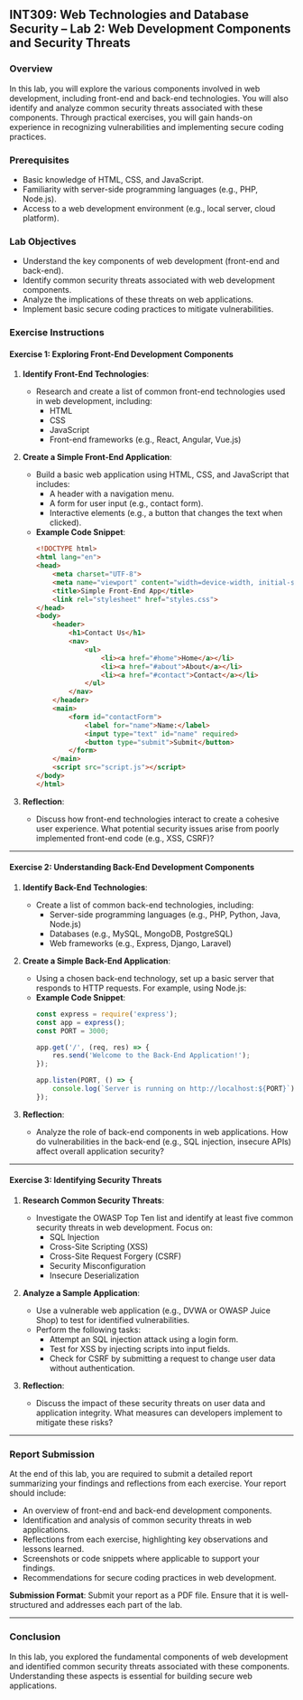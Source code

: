 

## **INT309: Web Technologies and Database Security – Lab 2: Web Development Components and Security Threats**

### **Overview**
In this lab, you will explore the various components involved in web development, including front-end and back-end technologies. You will also identify and analyze common security threats associated with these components. Through practical exercises, you will gain hands-on experience in recognizing vulnerabilities and implementing secure coding practices.

### **Prerequisites**
- Basic knowledge of HTML, CSS, and JavaScript.
- Familiarity with server-side programming languages (e.g., PHP, Node.js).
- Access to a web development environment (e.g., local server, cloud platform).

### **Lab Objectives**
- Understand the key components of web development (front-end and back-end).
- Identify common security threats associated with web development components.
- Analyze the implications of these threats on web applications.
- Implement basic secure coding practices to mitigate vulnerabilities.

### **Exercise Instructions**

#### **Exercise 1: Exploring Front-End Development Components**

1. **Identify Front-End Technologies**:
   - Research and create a list of common front-end technologies used in web development, including:
     - HTML
     - CSS
     - JavaScript
     - Front-end frameworks (e.g., React, Angular, Vue.js)

2. **Create a Simple Front-End Application**:
   - Build a basic web application using HTML, CSS, and JavaScript that includes:
     - A header with a navigation menu.
     - A form for user input (e.g., contact form).
     - Interactive elements (e.g., a button that changes the text when clicked).
   - **Example Code Snippet**:
     ```html
     <!DOCTYPE html>
     <html lang="en">
     <head>
         <meta charset="UTF-8">
         <meta name="viewport" content="width=device-width, initial-scale=1.0">
         <title>Simple Front-End App</title>
         <link rel="stylesheet" href="styles.css">
     </head>
     <body>
         <header>
             <h1>Contact Us</h1>
             <nav>
                 <ul>
                     <li><a href="#home">Home</a></li>
                     <li><a href="#about">About</a></li>
                     <li><a href="#contact">Contact</a></li>
                 </ul>
             </nav>
         </header>
         <main>
             <form id="contactForm">
                 <label for="name">Name:</label>
                 <input type="text" id="name" required>
                 <button type="submit">Submit</button>
             </form>
         </main>
         <script src="script.js"></script>
     </body>
     </html>
     ```

3. **Reflection**:
   - Discuss how front-end technologies interact to create a cohesive user experience. What potential security issues arise from poorly implemented front-end code (e.g., XSS, CSRF)?

---

#### **Exercise 2: Understanding Back-End Development Components**

1. **Identify Back-End Technologies**:
   - Create a list of common back-end technologies, including:
     - Server-side programming languages (e.g., PHP, Python, Java, Node.js)
     - Databases (e.g., MySQL, MongoDB, PostgreSQL)
     - Web frameworks (e.g., Express, Django, Laravel)

2. **Create a Simple Back-End Application**:
   - Using a chosen back-end technology, set up a basic server that responds to HTTP requests. For example, using Node.js:
   - **Example Code Snippet**:
     ```javascript
     const express = require('express');
     const app = express();
     const PORT = 3000;

     app.get('/', (req, res) => {
         res.send('Welcome to the Back-End Application!');
     });

     app.listen(PORT, () => {
         console.log(`Server is running on http://localhost:${PORT}`);
     });
     ```

3. **Reflection**:
   - Analyze the role of back-end components in web applications. How do vulnerabilities in the back-end (e.g., SQL injection, insecure APIs) affect overall application security?

---

#### **Exercise 3: Identifying Security Threats**

1. **Research Common Security Threats**:
   - Investigate the OWASP Top Ten list and identify at least five common security threats in web development. Focus on:
     - SQL Injection
     - Cross-Site Scripting (XSS)
     - Cross-Site Request Forgery (CSRF)
     - Security Misconfiguration
     - Insecure Deserialization

2. **Analyze a Sample Application**:
   - Use a vulnerable web application (e.g., DVWA or OWASP Juice Shop) to test for identified vulnerabilities.
   - Perform the following tasks:
     - Attempt an SQL injection attack using a login form.
     - Test for XSS by injecting scripts into input fields.
     - Check for CSRF by submitting a request to change user data without authentication.

3. **Reflection**:
   - Discuss the impact of these security threats on user data and application integrity. What measures can developers implement to mitigate these risks?

---

### **Report Submission**
At the end of this lab, you are required to submit a detailed report summarizing your findings and reflections from each exercise. Your report should include:

- An overview of front-end and back-end development components.
- Identification and analysis of common security threats in web applications.
- Reflections from each exercise, highlighting key observations and lessons learned.
- Screenshots or code snippets where applicable to support your findings.
- Recommendations for secure coding practices in web development.

**Submission Format**: Submit your report as a PDF file. Ensure that it is well-structured and addresses each part of the lab.

---

### **Conclusion**
In this lab, you explored the fundamental components of web development and identified common security threats associated with these components. Understanding these aspects is essential for building secure web applications.



